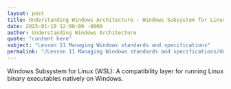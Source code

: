 ```yaml
---
layout: post
title: Understanding Windows Architecture - Windows Subsystem for Linux WSL
date: 2025-01-10 12:00:00 -0000
author: Understanding Windows Architecture
quote: "content here"
subject: "Lesson 11 Managing Windows standards and specifications"
permalink: "/Lesson 11 Managing Windows standards and specifications/Understanding Windows Architecture/Understanding Windows Architecture - Windows Subsystem for Linux WSL"
---
```


Windows Subsystem for Linux (WSL): A compatibility layer for running Linux binary executables natively on Windows.
